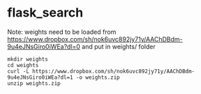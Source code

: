 # flask_search

Note: weights need to be loaded from https://www.dropbox.com/sh/nok6uvc892jy71y/AAChDBdm-9u4eJNsGiro0iWEa?dl=0 and put in weights/ folder

```
mkdir weights
cd weights
curl -L https://www.dropbox.com/sh/nok6uvc892jy71y/AAChDBdm-9u4eJNsGiro0iWEa?dl=1 -o weights.zip
unzip weights.zip
```
